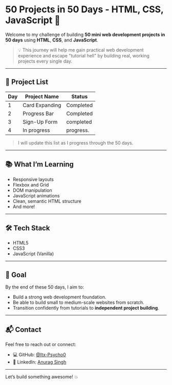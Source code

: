 # 50 Projects in 50 Days - HTML, CSS, JavaScript 🚀

Welcome to my challenge of building **50 mini web development projects in 50 days** using **HTML**, **CSS**, and **JavaScript**.

> 💡 This journey will help me gain practical web development experience and escape "tutorial hell" by building real, working projects every single day.

---

## 📁 Project List

| Day | Project Name           | Status         |
|-----|------------------------|----------------|
| 1   | Card Expanding         |    Completed   |
| 2   | Progress Bar           |    Completed   |
| 3   | Sign-Up Form           |    completed   |
| 4   | In progress            |    progress.   |

> I will update this list as I progress through the 50 days.

---

## 📚 What I’m Learning

- Responsive layouts
- Flexbox and Grid
- DOM manipulation
- JavaScript animations
- Clean, semantic HTML structure
- And more!

---

## 🛠 Tech Stack

- HTML5
- CSS3
- JavaScript (Vanilla)

---

## 📌 Goal

By the end of these 50 days, I aim to:
- Build a strong web development foundation.
- Be able to build small to medium-scale websites from scratch.
- Transition confidently from tutorials to **independent project building**.

---

## 📬 Contact

Feel free to reach out or connect:

- 💻 GitHub: [@Itx-Psycho0](https://github.com/Itx-Psycho0)
- 🔗 LinkedIn: [Anurag Singh](https://www.linkedin.com/in/anurag-singh-769567369/)

---

Let’s build something awesome! 💥
